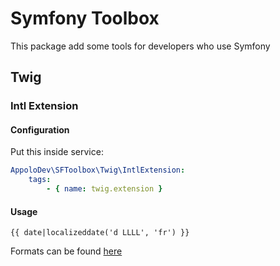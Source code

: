 # Symfony Toolbox

This package add some tools for developers who use Symfony

## Twig

### Intl Extension

#### Configuration

Put this inside service:

````yaml
AppoloDev\SFToolbox\Twig\IntlExtension:
    tags:
        - { name: twig.extension }
````

#### Usage

``{{ date|localizeddate('d LLLL', 'fr') }}``

Formats can be found [here](https://unicode-org.github.io/icu/userguide/format_parse/datetime/)